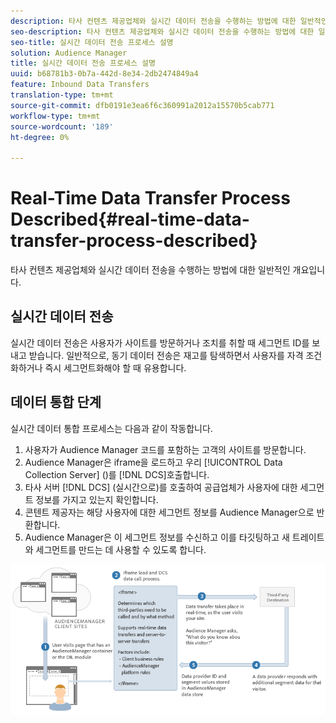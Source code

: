 ```yaml
---
description: 타사 컨텐츠 제공업체와 실시간 데이터 전송을 수행하는 방법에 대한 일반적인 개요입니다.
seo-description: 타사 컨텐츠 제공업체와 실시간 데이터 전송을 수행하는 방법에 대한 일반적인 개요입니다.
seo-title: 실시간 데이터 전송 프로세스 설명
solution: Audience Manager
title: 실시간 데이터 전송 프로세스 설명
uuid: b68781b3-0b7a-442d-8e34-2db2474849a4
feature: Inbound Data Transfers
translation-type: tm+mt
source-git-commit: dfb0191e3ea6f6c360991a2012a15570b5cab771
workflow-type: tm+mt
source-wordcount: '189'
ht-degree: 0%

---
```



# Real-Time Data Transfer Process Described{#real-time-data-transfer-process-described}

타사 컨텐츠 제공업체와 실시간 데이터 전송을 수행하는 방법에 대한 일반적인 개요입니다.

<!-- real-time-data-transfer-explained.xml -->

## 실시간 데이터 전송

실시간 데이터 전송은 사용자가 사이트를 방문하거나 조치를 취할 때 세그먼트 ID를 보내고 받습니다. 일반적으로, 동기 데이터 전송은 재고를 탐색하면서 사용자를 자격 조건화하거나 즉시 세그먼트화해야 할 때 유용합니다.

## 데이터 통합 단계

실시간 데이터 통합 프로세스는 다음과 같이 작동합니다.

1. 사용자가 Audience Manager 코드를 포함하는 고객의 사이트를 방문합니다.
1. Audience Manager은 iframe을 로드하고 우리 [!UICONTROL Data Collection Server] ()를 [!DNL DCS]호출합니다.
1. 타사 서버 [!DNL DCS] (실시간으로)를 호출하여 공급업체가 사용자에 대한 세그먼트 정보를 가지고 있는지 확인합니다.
1. 콘텐트 제공자는 해당 사용자에 대한 세그먼트 정보를 Audience Manager으로 반환합니다.
1. Audience Manager은 이 세그먼트 정보를 수신하고 이를 타깃팅하고 새 트레이트와 세그먼트를 만드는 데 사용할 수 있도록 합니다.

![](assets/rt_reduce70.png)